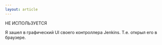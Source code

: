 ```yaml
---
layout: article
---
```

НЕ ИСПОЛЬЗУЕТСЯ

Я зашел в графический UI своего контроллера Jenkins. Т.е. открыл его в браузере.

